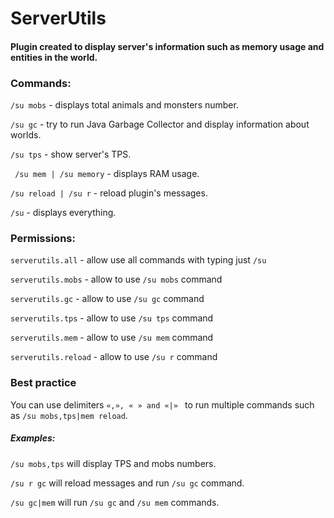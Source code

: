 # ServerUtils

#### Plugin created to display server's information such as memory usage and entities in the world.

### Commands:
``` /su mobs ``` - displays total animals and monsters number.

``` /su gc ``` - try to run Java Garbage Collector and display information about worlds.

``` /su tps ``` - show server's TPS.

``` /su mem | /su memory``` - displays RAM usage.

``` /su reload | /su r ``` - reload plugin's messages.

``` /su ``` - displays everything.

### Permissions:
``` serverutils.all ``` - allow use all commands with typing just ``` /su ```

``` serverutils.mobs ``` - allow to use ``` /su mobs ``` command

``` serverutils.gc ``` - allow to use ``` /su gc ``` command

``` serverutils.tps ``` - allow to use ``` /su tps ``` command

``` serverutils.mem ``` - allow to use ``` /su mem ``` command

``` serverutils.reload ``` - allow to use ``` /su r ``` command

### Best practice
You can use delimiters ```«,», « » and «|» ``` to run multiple commands such as ``` /su mobs,tps|mem reload ```.

##### Examples:
``` /su mobs,tps ``` will display TPS and mobs numbers.

``` /su r gc ``` will reload messages and run ``` /su gc ``` command.

``` /su gc|mem ``` will run ``` /su gc ``` and ``` /su mem ``` commands.
